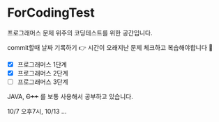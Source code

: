 # ForCodingTest
프로그래머스 문제 위주의 코딩테스트를 위한 공간입니다.

commit할때 날짜 기록하기 :point_right: 시간이 오래지난 문제 체크하고 복습해야합니다 🐼

- [x] 프로그래머스 1단계
- [x] 프로그래머스 2단계
- [ ] 프로그래머스 3단계

JAVA, ~~C++~~ 를 보통 사용해서 공부하고 있습니다. 

10/7 오후7시, 10/13 ...
